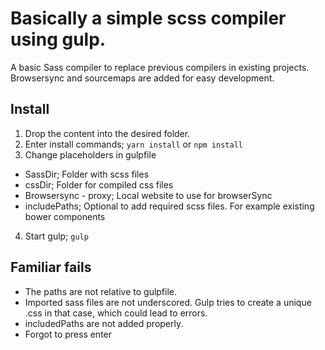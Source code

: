 # Basically a simple scss compiler using gulp.
A basic Sass compiler to replace previous compilers in existing projects.
Browsersync and sourcemaps are added for easy development.

## Install
1. Drop the content into the desired folder.
2. Enter install commands; ``yarn install`` or ``npm install``
3. Change placeholders in gulpfile
  * SassDir; Folder with scss files
  * cssDir; Folder for compiled css files
  * Browsersync - proxy; Local website to use for browserSync
  * includePaths; Optional to add required scss files. For example existing bower components
4. Start gulp; ``gulp``

## Familiar fails
* The paths are not relative to gulpfile.
* Imported sass files are not underscored. Gulp tries to create a unique .css in that case, which could lead to errors.
* includedPaths are not added properly.
* Forgot to press enter
